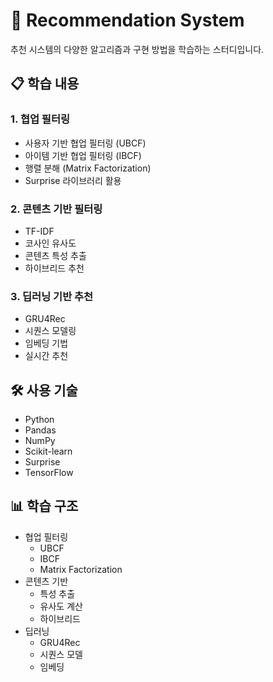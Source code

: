 # 🎯 Recommendation System

추천 시스템의 다양한 알고리즘과 구현 방법을 학습하는 스터디입니다.

## 📋 학습 내용

### 1. 협업 필터링
- 사용자 기반 협업 필터링 (UBCF)
- 아이템 기반 협업 필터링 (IBCF)
- 행렬 분해 (Matrix Factorization)
- Surprise 라이브러리 활용

### 2. 콘텐츠 기반 필터링
- TF-IDF
- 코사인 유사도
- 콘텐츠 특성 추출
- 하이브리드 추천

### 3. 딥러닝 기반 추천
- GRU4Rec
- 시퀀스 모델링
- 임베딩 기법
- 실시간 추천

## 🛠️ 사용 기술
- Python
- Pandas
- NumPy
- Scikit-learn
- Surprise
- TensorFlow

## 📊 학습 구조
- 협업 필터링
  - UBCF
  - IBCF
  - Matrix Factorization
- 콘텐츠 기반
  - 특성 추출
  - 유사도 계산
  - 하이브리드
- 딥러닝
  - GRU4Rec
  - 시퀀스 모델
  - 임베딩 